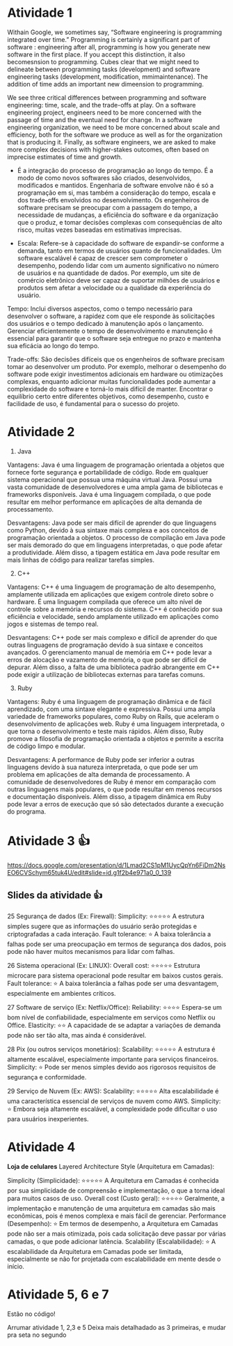 # Atividade 1

Withain Google, we sometimes say, “Software engineering is programming integrated over time.” Programming is certainly a significant part of software : engineering after all, programming is how you generate new software in the first place. If you accept this distinction, it also becomesnsion to programming. Cubes clear that we might need to delineate between programming tasks (development) and software engineering tasks (development, modification, mmimaintenance). The addition of time adds an important new dimeension to programming.


We see three critical differences between programming and software engineering: time, scale, and the trade-offs at play. On a software engineering project, engineers need to be more concerned with the passage of time and the eventual need for change. In a software engineering organization, we need to be more concerned about scale and efficiency, both for the software we produce as well as for the organization that is producing it. Finally, as software engineers, we are asked to make more complex decisions with higher-stakes outcomes, often based on imprecise estimates of time and growth.




- É a integração do processo de programação ao longo do tempo. É a modo de como novos softwares são criados, desenvolvidos, modificados e mantidos. Engenharia de software envolve não é só a programação em si, mas também a consideração do tempo, escala e dos trade-offs envolvidos no desenvolvimento. Os engenheiros de software precisam se preocupar com a passagem do tempo, a necessidade de mudanças, a eficiência do software e da organização que o produz, e tomar decisões complexas com consequências de alto risco, muitas vezes baseadas em estimativas imprecisas.

- Escala: Refere-se à capacidade do software de expandir-se conforme a demanda, tanto em termos de usuários quanto de funcionalidades. Um software escalável é capaz de crescer sem comprometer o desempenho, podendo lidar com um aumento significativo no número de usuários e na quantidade de dados. Por exemplo, um site de comércio eletrônico deve ser capaz de suportar milhões de usuários e produtos sem afetar a velocidade ou a qualidade da experiência do usuário.

Tempo: Inclui diversos aspectos, como o tempo necessário para desenvolver o software, a rapidez com que ele responde às solicitações dos usuários e o tempo dedicado à manutenção após o lançamento. Gerenciar eficientemente o tempo de desenvolvimento e manutenção é essencial para garantir que o software seja entregue no prazo e mantenha sua eficácia ao longo do tempo.

Trade-offs: São decisões difíceis que os engenheiros de software precisam tomar ao desenvolver um produto. Por exemplo, melhorar o desempenho do software pode exigir investimentos adicionais em hardware ou otimizações complexas, enquanto adicionar muitas funcionalidades pode aumentar a complexidade do software e torná-lo mais difícil de manter. Encontrar o equilíbrio certo entre diferentes objetivos, como desempenho, custo e facilidade de uso, é fundamental para o sucesso do projeto.



# Atividade 2 

1. Java

Vantagens: Java é uma linguagem de programação orientada a objetos que fornece forte segurança e portabilidade de código. Rode em qualquer sistema operacional que possua uma máquina virtual Java. Possui uma vasta comunidade de desenvolvedores e uma ampla gama de bibliotecas e frameworks disponíveis. Java é uma linguagem compilada, o que pode resultar em melhor performance em aplicações de alta demanda de processamento.

Desvantagens: Java pode ser mais difícil de aprender do que linguagens como Python, devido à sua sintaxe mais complexa e aos conceitos de programação orientada a objetos. O processo de compilação em Java pode ser mais demorado do que em linguagens interpretadas, o que pode afetar a produtividade. Além disso, a tipagem estática em Java pode resultar em mais linhas de código para realizar tarefas simples.

2. C++

Vantagens: C++ é uma linguagem de programação de alto desempenho, amplamente utilizada em aplicações que exigem controle direto sobre o hardware. É uma linguagem compilada que oferece um alto nível de controle sobre a memória e recursos do sistema. C++ é conhecido por sua eficiência e velocidade, sendo amplamente utilizado em aplicações como jogos e sistemas de tempo real.

Desvantagens: C++ pode ser mais complexo e difícil de aprender do que outras linguagens de programação devido à sua sintaxe e conceitos avançados. O gerenciamento manual de memória em C++ pode levar a erros de alocação e vazamento de memória, o que pode ser difícil de depurar. Além disso, a falta de uma biblioteca padrão abrangente em C++ pode exigir a utilização de bibliotecas externas para tarefas comuns.

3. Ruby

Vantagens: Ruby é uma linguagem de programação dinâmica e de fácil aprendizado, com uma sintaxe elegante e expressiva. Possui uma ampla variedade de frameworks populares, como Ruby on Rails, que aceleram o desenvolvimento de aplicações web. Ruby é uma linguagem interpretada, o que torna o desenvolvimento e teste mais rápidos. Além disso, Ruby promove a filosofia de programação orientada a objetos e permite a escrita de código limpo e modular.

Desvantagens: A performance de Ruby pode ser inferior a outras linguagens devido à sua natureza interpretada, o que pode ser um problema em aplicações de alta demanda de processamento. A comunidade de desenvolvedores de Ruby é menor em comparação com outras linguagens mais populares, o que pode resultar em menos recursos e documentação disponíveis. Além disso, a tipagem dinâmica em Ruby pode levar a erros de execução que só são detectados durante a execução do programa.



# Atividade 3 👍

https://docs.google.com/presentation/d/1Lmad2CS1pM1UycQpYn6FiDm2NsEO6CVSchym65tuk4U/edit#slide=id.g1f2b4e971a0_0_139

## Slides da atividade :+1:

25 Segurança de dados (Ex: Firewall):
Simplicity: ⭐⭐⭐⭐⭐
A estrutura simples sugere que as informações do usuário serão protegidas e criptografadas a cada interação.
Fault tolerance: ⭐
A baixa tolerância a falhas pode ser uma preocupação em termos de segurança dos dados, pois pode não haver muitos mecanismos para lidar com falhas.

26 Sistema operacional (Ex: LINUX):
Overall cost: ⭐⭐⭐⭐⭐
Estrutura microcare para sistema operacional pode resultar em baixos custos gerais.
Fault tolerance: ⭐
A baixa tolerância a falhas pode ser uma desvantagem, especialmente em ambientes críticos.

27 Software de serviço (Ex: Netflix/Office):
Reliability: ⭐⭐⭐⭐
Espera-se um bom nível de confiabilidade, especialmente em serviços como Netflix ou Office.
Elasticity: ⭐⭐
A capacidade de se adaptar a variações de demanda pode não ser tão alta, mas ainda é considerável.

28 Pix (ou outros serviços monetários):
Scalability: ⭐⭐⭐⭐⭐
A estrutura é altamente escalável, especialmente importante para serviços financeiros.
Simplicity: ⭐
Pode ser menos simples devido aos rigorosos requisitos de segurança e conformidade.

29 Serviço de Nuvem (Ex: AWS):
Scalability: ⭐⭐⭐⭐⭐
Alta escalabilidade é uma característica essencial de serviços de nuvem como AWS.
Simplicity: ⭐
Embora seja altamente escalável, a complexidade pode dificultar o uso para usuários inexperientes.


# Atividade 4

**Loja de celulares**
Layered Architecture Style (Arquitetura em Camadas):

Simplicity (Simplicidade): ⭐⭐⭐⭐⭐
A Arquitetura em Camadas é conhecida por sua simplicidade de compreensão e implementação, o que a torna ideal para muitos casos de uso.
Overall cost (Custo geral): ⭐⭐⭐⭐⭐
Geralmente, a implementação e manutenção de uma arquitetura em camadas são mais econômicas, pois é menos complexa e mais fácil de gerenciar.
Performance (Desempenho): ⭐
Em termos de desempenho, a Arquitetura em Camadas pode não ser a mais otimizada, pois cada solicitação deve passar por várias camadas, o que pode adicionar latência.
Scalability (Escalabilidade): ⭐
A escalabilidade da Arquitetura em Camadas pode ser limitada, especialmente se não for projetada com escalabilidade em mente desde o início.

# Atividade 5, 6 e 7

Estão no código!





Arrumar atividade 1, 2,3 e 5
Deixa mais detalhadado as 3 primeiras, e mudar pra seta no segundo
